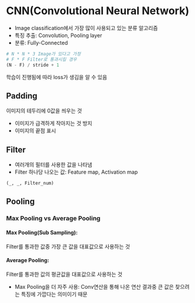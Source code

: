 # CNN(Convolutional Neural Network)

- Image classification에서 가장 많이 사용되고 있는 분류 알고리즘
- 특징 추출: Convolution, Pooling layer
- 분류: Fully-Connected

```py
# N * N * 3 Image가 있다고 가정
# F * F Filter로 통과시킬 경우
(N - F) / stride + 1
```
학습이 진행됨에 따라 loss가 생김을 알 수 있음

## Padding

이미지의 테두리에 0값을 씌우는 것
- 이미지가 급격하게 작아지는 것 방지
- 이미지의 끝점 표시

## Filter

- 여러개의 필터를 사용한 값을 나타냄
- Filter 하나당 나오는 값: Feature map, Activation map
```py
(_, _, Filter_num)
```

## Pooling

### Max Pooling vs Average Pooling

#### Max Pooling(Sub Sampling):
 Filter를 통과한 값중 가장 큰 값을 대표값으로 사용하는 것

#### Average Pooling: 
Filter를 통과한 값의 평균값을 대표값으로 사용하는 것

- Max Pooling을 더 자주 사용: Conv연산을 통해 나온 연산 결과중 큰 값은 찾으려는 특징에 가깝다는 의미이기 때문

